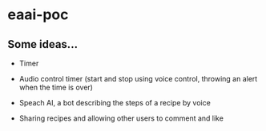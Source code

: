 # eaai-poc

## Some ideas...

* Timer

* Audio control timer (start and stop using voice control, throwing an alert when the time is over)

* Speach AI, a bot describing the steps of a recipe by voice

* Sharing recipes and allowing other users to comment and like